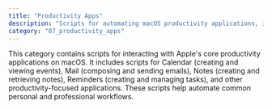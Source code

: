 ```yaml
---
title: "Productivity Apps"
description: "Scripts for automating macOS productivity applications, including Calendar, Mail, Notes, and Reminders."
category: "07_productivity_apps"
---
```


This category contains scripts for interacting with Apple's core productivity applications on macOS. It includes scripts for Calendar (creating and viewing events), Mail (composing and sending emails), Notes (creating and retrieving notes), Reminders (creating and managing tasks), and other productivity-focused applications. These scripts help automate common personal and professional workflows.